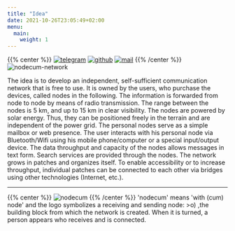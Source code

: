 ```yaml
---
title: "Idea"
date: 2021-10-26T23:05:49+02:00
menu: 
  main:
    weight: 1
---
```

{{% center %}}
[![telegram](/images/telegram.png)](https://t.me/nodecum)
[![github](/images/github.png)](https://github.com/nodecum)
[![mail](/images/mail.png)](mailto:info@nodecum.org)
{{% /center %}}
![nodecum-network](/images/nodecum-network.svg)

The idea is to develop an independent, self-sufficient communication network
that is free to use. It is owned by the users, who purchase the devices,
called nodes in the following. The information is forwarded from node to
node by means of radio transmission. The range between the nodes is 5 km,
and up to 15 km in clear visibility. The nodes are powered by solar energy.
Thus, they can be positioned freely in the terrain and are independent of
the power grid. The personal nodes serve as a simple mailbox or web presence. The
user interacts with his personal node via Bluetooth/Wifi using his mobile
phone/computer or a special input/output device. The data throughput and
capacity of the nodes allows messages in text form. Search services are
provided through the nodes. The network grows in patches and organizes
itself. To enable accessibility or to increase throughput, individual
patches can be connected to each other via bridges using other technologies
(Internet, etc.).

***
{{% center %}}
 ![nodecum](/images/logo.png) 
{{% /center %}}
'nodecum' means 'with (cum) node' and the logo symbolizes a receiving and
sending node: >o) ,the building block from which the network is created.
When it is turned, a person appears who receives and is connected.

